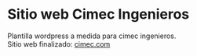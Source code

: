# Sitio web Cimec Ingenieros
Plantilla wordpress a medida para cimec ingenieros.<br />
Sitio web finalizado: [cimec.com](https://cimec.com/) 
